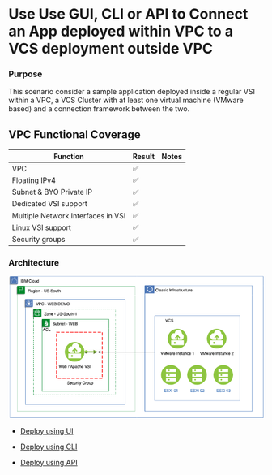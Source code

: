 # Use Use GUI, CLI or API to Connect an App deployed within VPC to a VCS deployment outside VPC
### Purpose
This scenario consider a sample application deployed inside a regular VSI within a VPC, a VCS Cluster with at least one virtual machine (VMware based) and a connection framework between the two.

## VPC Functional Coverage
| Function | Result | Notes |
| -------- | ------ | ----- |
| VPC | :white_check_mark: | |
| Floating IPv4 | :white_check_mark: | |
| Subnet & BYO Private IP | :white_check_mark: | |
| Dedicated VSI support | :white_check_mark: | |
| Multiple Network Interfaces in VSI | :white_check_mark: | |
| Linux VSI support | :white_check_mark: | |
| Security groups | :white_check_mark: | |


### Architecture

![](Diagram08-16-2019.png)

* [Deploy using UI](UI)

* [Deploy using CLI](CLI)

* [Deploy using API](API)
